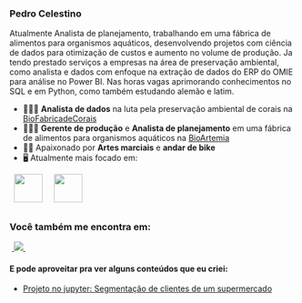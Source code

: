 ### Pedro Celestino
Atualmente Analista de planejamento, trabalhando em uma fábrica de alimentos para organismos aquáticos, desenvolvendo projetos com ciência de dados para otimização de custos e aumento no volume de produção. Ja tendo prestado serviços a empresas na área de preservação ambiental, como analista e dados com enfoque na extração de dados do ERP do OMIE para análise no Power BI. Nas horas vagas aprimorando conhecimentos no SQL e em Python, como também estudando alemão e latim.

- 👨🏻‍💻 **Analista de dados** na luta pela preservação ambiental de corais na [BioFabricadeCorais](https://www.biofabricadecorais.com/)
- 👨🏻‍💻 **Gerente de produção** e **Analista de planejamento** em uma fábrica de alimentos para organismos aquáticos na [BioArtemia](https://www.bioartemia.com.br/)
- 🧗🏼 Apaixonado por **Artes marciais** e **andar de bike**
- 🖥️ Atualmente mais focado em:
<div style="display: inline">
  &nbsp;&nbsp;<img width='50' height='50' src="https://cdn.jsdelivr.net/gh/devicons/devicon/icons/python/python-original.svg" />&nbsp;&nbsp;
</div> 
<div style="display: inline">
  &nbsp;&nbsp;<img width='50' height='50' src="[https://cdn.jsdelivr.net/gh/devicons/devicon/icons/python/python-original.svg](https://raw.githubusercontent.com/microsoft/PowerBI-Icons/24f1db8bdfab951c25db591772140d2f4ec5bc1e/SVG/Power-BI.svg)" />&nbsp;&nbsp;
</div> 


##

### Você também me encontra em:
&nbsp;<a href="https://www.linkedin.com/in/pedro-celestino-1b0714196/">
  <img src="https://img.shields.io/badge/linkedin-%230077B5.svg?style=for-the-badge&logo=linkedin&logoColor=white">
</a>&nbsp;

#### E pode aproveitar pra ver alguns conteúdos que eu criei:
- <a href="https://github.com/PedroCelestino28/Segmentacao-cliente-supermercado">
    Projeto no jupyter: Segmentação de clientes de um supermercado
  </a>
